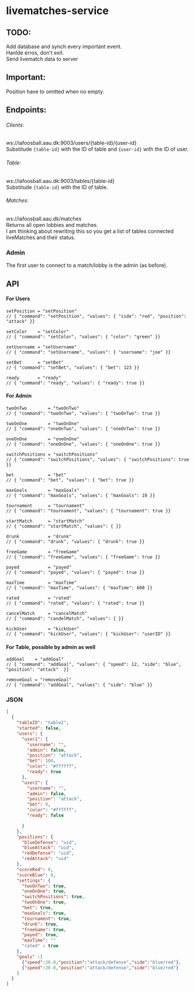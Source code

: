 # livematches-service

## TODO:
Add database and synch every important event. <br />
Hanlde erros, don't exit. <br />
Send livematch data to server <br />

## Important:
Position have to omitted when no empty.


## Endpoints:
###### Clients:
ws://iafoosball.aau.dk:9003/users/{table-id}/{user-id} <br />
Substitude `{table-id}` with the ID of table and `{user-id}` with the ID of user.

###### Table:
ws://iafoosball.aau.dk:9003/tables/{table-id} <br />
Substitude `{table-id}` with the ID of table.

###### Matches:
ws://iafoosball.aau.dk/matches <br />
Returns all open lobbies and matches. <br />
I am thinking about rewriting this so you get a list of tables connected
liveMatches and their status.

### Admin
The first user to connect to a match/lobby is the admin (as before).

## API

#### For Users
```
setPosition = "setPosition"
// { "command": "setPosition", "values": { "side": "red", "position": "attack" }}

setColor    = "setColor"
// { "command": "setColor", "values": { "color": "green" }}

setUsername = "setUsername"
// { "command": "setUsername", "values": { "username": "joe" }}

setBet      = "setBet"
// { "command": "setBet", "values": { "bet": 123 }}

ready       = "ready"
// { "command": "ready", "values": { "ready": true }}
```


#### For Admin
```
twoOnTwo        = "twoOnTwo"
// { "command": "twoOnTwo", "values": { "twoOnTwo": true }}

twoOnOne        = "twoOnOne"
// { "command": "oneOnTwo", "values": { "oneOnTwo": true }}

oneOnOne        = "oneOnOne"
// { "command": "oneOnOne", "values": { "oneOnOne": true }}

switchPositions = "switchPositions"
// { "command": "switchPositions", "values": { "switchPositions": true }}

bet             = "bet"
// { "command": "bet", "values": { "bet": true }}

maxGoals        = "maxGoals"
// { "command": "maxGoals", "values": { "maxGoals": 10 }}

tournament      = "tournament"
// { "command": "tournament", "values": { "tournament": true }}

startMatch      = "startMatch"
// { "command": "startMatch", "values": { }}

drunk           = "drunk"
// { "command": "drunk", "values": { "drunk": true }}

freeGame        = "freeGame"
// { "command": "freeGame", "values": { "freeGame": true }}

payed           = "payed"
// { "command": "payed", "values": { "payed": true }}

maxTime         = "maxTime"
// { "command": "maxTime", "values": { "maxTime": 600 }}

rated           = "rated"
// { "command": "rated", "values": { "rated": true }}

cancelMatch     = "cancelMatch"
// { "command": "candelMatch", "values": { }}

kickUser        = "kickUser"
// { "command": "kickUser", "values": { "kickUser": "userID" }}
```

#### For Table, possible by admin as well
```
addGoal    = "addGoal"
// { "command": "addGoal", "values": { "speed": 12, "side": "blue", "position": "attack"  }}

removeGoal = "removeGoal"
// { "command": "addGoal", "values": { "side": "blue" }}
```

### JSON
```json
[
  {
    "tableID": "table2",
    "started": false,
    "users": {
      "user1": {
        "username": "",
        "admin": false,
        "position": "attack",
        "bet": 100,
        "color": "#ffffff",
        "ready": true
      },
      "user2": {
        "username": "",
        "admin": false,
        "position": "attack",
        "bet": 0,
        "color": "#ffffff",
        "ready": false

      }
    },
    "positions": {
      "blueDefense": "uid",
      "blueAttack": "uid",
      "redDefense": "uid",
      "redAttack": "uid"
    },
    "scoreRed": 0,
    "scoreBlue": 0,
    "settings": {
      "twoOnTwo": true,
      "oneOnOne": true,
      "switchPositions": true,
      "twoOnOne": true,
      "bet": true,
      "maxGoals": true,
      "tournament": true,
      "drunk": true,
      "freeGame": true,
      "payed": true,
      "maxTime": ""
      "rated" : true
    },
    "goals" :[
      {"speed":20.0,"position":"attack/defense","side":"blue/red"},
      {"speed":20.0,"position":"attack/defense","side":"blue/red"}
    ]
  }
]
```


